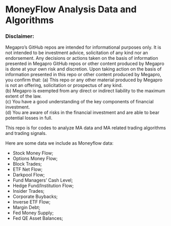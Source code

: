 # MoneyFlow Analysis Data and Algorithms

### Disclaimer: 
Megapro’s GitHub repos are intended for informational purposes only. It is not intended to be investment advice, solicitation of any kind nor an endorsement. Any decisions or actions taken on the basis of information presented in Megapro GitHub repos or other content produced by Megapro is done at your own risk and discretion. Upon taking action on the basis of information presented in this repo or other content produced by Megapro, you confirm that: 
(a) This repo or any other material produced by Megapro is not an offering, solicitation or prospectus of any kind.  
(b) Megapro is exempted from any direct or indirect liability to the maximum extent of the law.  
(c) You have a good understanding of the key components of financial investment.   
(d) You are aware of risks in the financial investment and are able to bear potential losses in full. 

This repo is for codes to analyze MA data and MA related trading algorithms and trading signals.

Here are some data we include as Moneyflow data:

* Stock Money Flow;  
* Options Money Flow;  
* Block Trades;  
* ETF Net Flow;  
* Darkpool Flow;  
* Fund Managers’ Cash Level;  
* Hedge Fund/Institution Flow;  
* Insider Trades;  
* Corporate Buybacks;  
* Inverse ETF Flow;  
* Margin Debt;  
* Fed Money Supply;  
* Fed QE Asset Balances;

